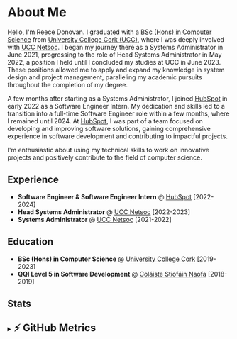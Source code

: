 # About Me

Hello, I'm Reece Donovan. I graduated with a [BSc (Hons) in Computer Science](https://www.ucc.ie/en/ck401/) from [University College Cork (UCC)](https://www.ucc.ie/en/discover/), where I was deeply involved with [UCC Netsoc](https://netsoc.co/rk/). I began my journey there as a Systems Administrator in June 2021, progressing to the role of Head Systems Administrator in May 2022, a position I held until I concluded my studies at UCC in June 2023. These positions allowed me to apply and expand my knowledge in system design and project management, paralleling my academic pursuits throughout the completion of my degree.

A few months after starting as a Systems Administrator, I joined [HubSpot](https://www.hubspot.com/careers/product-ux-engineering) in early 2022 as a Software Engineer Intern. My dedication and skills led to a transition into a full-time Software Engineer role within a few months, where I remained until 2024. At [HubSpot](https://www.hubspot.com/careers/product-ux-engineering), I was part of a team focused on developing and improving software solutions, gaining comprehensive experience in software development and contributing to impactful projects.

I'm enthusiastic about using my technical skills to work on innovative projects and positively contribute to the field of computer science.

## Experience

- **Software Engineer & Software Engineer Intern** @ [HubSpot](https://www.hubspot.com/careers/product-ux-engineering) [2022-2024]
- **Head Systems Administrator** @ [UCC Netsoc](https://github.com/UCCNetsoc/) [2022-2023]
- **Systems Administrator** @ [UCC Netsoc](https://github.com/UCCNetsoc/) [2021-2022]

## Education

- **BSc (Hons) in Computer Science** @ [University College Cork](https://www.ucc.ie/en/ck401/) [2019-2023]
- **QQI Level 5 in Software Development** @ [Coláiste Stiofáin Naofa](https://csn.ie/) [2018-2019]

## Stats

<details style="margin: 1.6rem 0; padding: 0;">
  <summary style="text-decoration: none !important; margin-bottom: -1.3rem; padding: 0;">
      <u style="font-size: 1.4rem; margin: 0; padding: 0; display: inline; text-decoration: none !important; font-weight: 500;">
        <b>&#x26A1 GitHub Metrics</b>
      </u>
  </summary>
  <a href="https://github.com/ReeceDonovan">
    <img align="center" src="./github-metrics.svg" alt="Reece's github stats" style="margin: 2rem 0; padding: 0;">
  </a>
</details>
